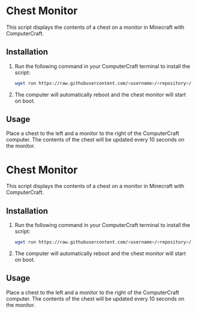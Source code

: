 # Chest Monitor

This script displays the contents of a chest on a monitor in Minecraft with ComputerCraft.

## Installation

1. Run the following command in your ComputerCraft terminal to install the script:

    ```sh
    wget run https://raw.githubusercontent.com/<username>/<repository>/main/install.lua
    ```

2. The computer will automatically reboot and the chest monitor will start on boot.

## Usage

Place a chest to the left and a monitor to the right of the ComputerCraft computer. The contents of the chest will be updated every 10 seconds on the monitor.

# Chest Monitor

This script displays the contents of a chest on a monitor in Minecraft with ComputerCraft.

## Installation

1. Run the following command in your ComputerCraft terminal to install the script:

    ```sh
    wget run https://raw.githubusercontent.com/<username>/<repository>/main/install.lua
    ```

2. The computer will automatically reboot and the chest monitor will start on boot.

## Usage

Place a chest to the left and a monitor to the right of the ComputerCraft computer. The contents of the chest will be updated every 10 seconds on the monitor.
